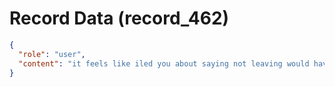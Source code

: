 # Record Data (record_462)

```json
{
  "role": "user",
  "content": "it feels like iled you about saying not leaving would have been bad for me. give me devils advocate or even a balanced response that will give me confidene htat it is not lead. "
}
```
